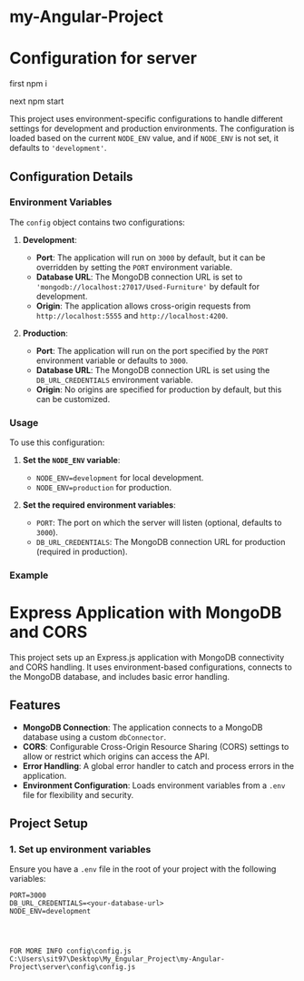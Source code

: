 # my-Angular-Project

# Configuration for server


first npm i

next  npm start


This project uses environment-specific configurations to handle different settings for development and production environments. The configuration is loaded based on the current `NODE_ENV` value, and if `NODE_ENV` is not set, it defaults to `'development'`.

## Configuration Details

### Environment Variables

The `config` object contains two configurations:

1. **Development**:
   - **Port**: The application will run on `3000` by default, but it can be overridden by setting the `PORT` environment variable.
   - **Database URL**: The MongoDB connection URL is set to `'mongodb://localhost:27017/Used-Furniture'` by default for development.
   - **Origin**: The application allows cross-origin requests from `http://localhost:5555` and `http://localhost:4200`.

2. **Production**:
   - **Port**: The application will run on the port specified by the `PORT` environment variable or defaults to `3000`.
   - **Database URL**: The MongoDB connection URL is set using the `DB_URL_CREDENTIALS` environment variable.
   - **Origin**: No origins are specified for production by default, but this can be customized.

### Usage

To use this configuration:

1. **Set the `NODE_ENV` variable**:
   - `NODE_ENV=development` for local development.
   - `NODE_ENV=production` for production.

2. **Set the required environment variables**:
   - `PORT`: The port on which the server will listen (optional, defaults to `3000`).
   - `DB_URL_CREDENTIALS`: The MongoDB connection URL for production (required in production).

### Example

# Express Application with MongoDB and CORS

This project sets up an Express.js application with MongoDB connectivity and CORS handling. It uses environment-based configurations, connects to the MongoDB database, and includes basic error handling.

## Features

- **MongoDB Connection**: The application connects to a MongoDB database using a custom `dbConnector`.
- **CORS**: Configurable Cross-Origin Resource Sharing (CORS) settings to allow or restrict which origins can access the API.
- **Error Handling**: A global error handler to catch and process errors in the application.
- **Environment Configuration**: Loads environment variables from a `.env` file for flexibility and security.

## Project Setup

### 1. **Set up environment variables**

Ensure you have a `.env` file in the root of your project with the following variables:

```env
PORT=3000
DB_URL_CREDENTIALS=<your-database-url>
NODE_ENV=development




FOR MORE INFO config\config.js C:\Users\sit97\Desktop\My_Engular_Project\my-Angular-Project\server\config\config.js
